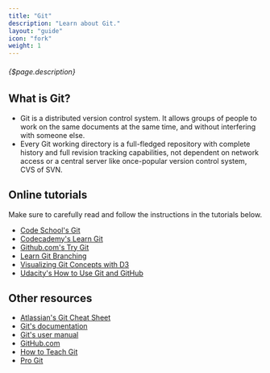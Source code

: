 ```yaml
---
title: "Git"
description: "Learn about Git."
layout: "guide"
icon: "fork"
weight: 1
---
```


###### {$page.description}

<article id="1">

## What is Git?

* Git is a distributed version control system. It allows groups of people to work on the same documents at the same time, and without interfering with someone else.
* Every Git working directory is a full-fledged repository with complete history and full revision tracking capabilities, not dependent on network access or a central server like once-popular version control system, CVS of SVN.

</article>

<article id="2">

## Online tutorials

Make sure to carefully read and follow the instructions in the tutorials below.

* [Code School's Git](https://www.codeschool.com/learn/git)
* [Codecademy's Learn Git](https://www.codecademy.com/learn/learn-git)
* [Github.com's Try Git](http://try.github.com)
* [Learn Git Branching](http://pcottle.github.com/learnGitBranching)
* [Visualizing Git Concepts with D3](http://onlywei.github.io/explain-git-with-d3)
* [Udacity's How to Use Git and GitHub](https://www.udacity.com/course/how-to-use-git-and-github--ud775)

</article>

<article id="3">

## Other resources

* [Atlassian's Git Cheat Sheet](https://www.atlassian.com/git/tutorials/atlassian-git-cheatsheet)
* [Git's documentation](https://git-scm.com/documentation)
* [Git's user manual](https://www.kernel.org/pub/software/scm/git/docs/user-manual.html)
* [GitHub.com](https://github.com)
* [How to Teach Git](https://rachelcarmena.github.io/2018/12/12/how-to-teach-git.html)
* [Pro Git](https://git-scm.com/book/en/v2)

</article>